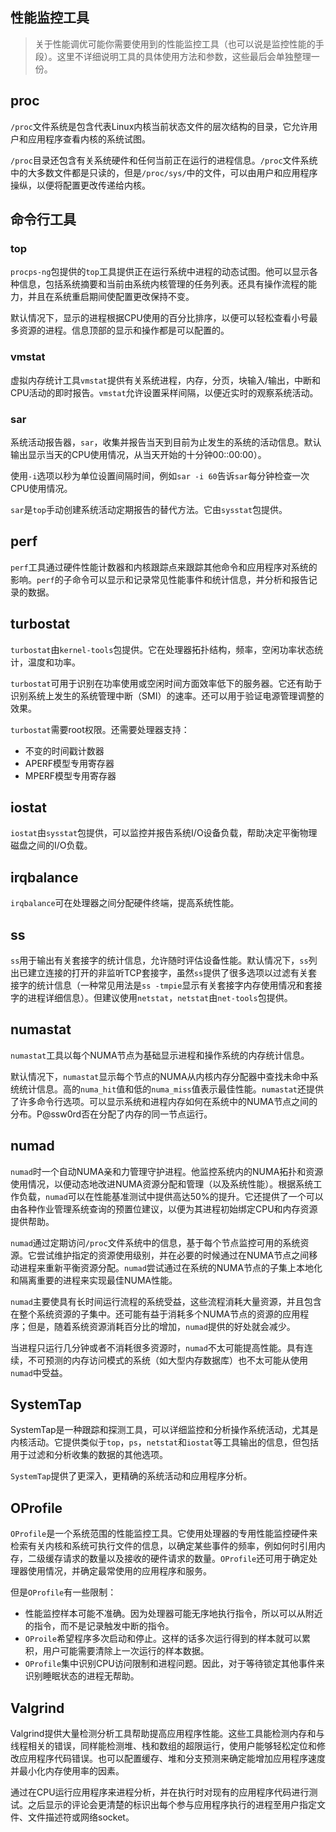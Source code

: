 ##  性能监控工具

> 关于性能调优可能你需要使用到的性能监控工具（也可以说是监控性能的手段）。这里不详细说明工具的具体使用方法和参数，这些最后会单独整理一份。

## proc

`/proc`文件系统是包含代表Linux内核当前状态文件的层次结构的目录，它允许用户和应用程序查看内核的系统试图。

`/proc`目录还包含有关系统硬件和任何当前正在运行的进程信息。`/proc`文件系统中的大多数文件都是只读的，但是`/proc/sys/`中的文件，可以由用户和应用程序操纵，以便将配置更改传递给内核。

## 命令行工具

### top

`procps-ng`包提供的`top`工具提供正在运行系统中进程的动态试图。他可以显示各种信息，包括系统摘要和当前由系统内核管理的任务列表。还具有操作流程的能力，并且在系统重启期间使配置更改保持不变。

默认情况下，显示的进程根据CPU使用的百分比排序，以便可以轻松查看小号最多资源的进程。信息顶部的显示和操作都是可以配置的。

### vmstat

虚拟内存统计工具`vmstat`提供有关系统进程，内存，分页，块输入/输出，中断和CPU活动的即时报告。`vmstat`允许设置采样间隔，以便近实时的观察系统活动。

### sar

系统活动报告器，`sar`，收集并报告当天到目前为止发生的系统的活动信息。默认输出显示当天的CPU使用情况，从当天开始的十分钟00::00:00）。

使用`-i`选项以秒为单位设置间隔时间，例如`sar -i 60`告诉`sar`每分钟检查一次CPU使用情况。

`sar`是`top`手动创建系统活动定期报告的替代方法。它由`sysstat`包提供。

## perf

`perf`工具通过硬件性能计数器和内核跟踪点来跟踪其他命令和应用程序对系统的影响。`perf`的子命令可以显示和记录常见性能事件和统计信息，并分析和报告记录的数据。

## turbostat

`turbostat`由`kernel-tools`包提供。它在处理器拓扑结构，频率，空闲功率状态统计，温度和功率。

`turbostat`可用于识别在功率使用或空闲时间方面效率低下的服务器。它还有助于识别系统上发生的系统管理中断（SMI）的速率。还可以用于验证电源管理调整的效果。

`turbostat`需要root权限。还需要处理器支持：

- 不变的时间戳计数器
- APERF模型专用寄存器
- MPERF模型专用寄存器

## iostat

`iostat`由`sysstat`包提供，可以监控并报告系统I/O设备负载，帮助决定平衡物理磁盘之间的I/O负载。

## irqbalance

`irqbalance`可在处理器之间分配硬件终端，提高系统性能。

## ss

`ss`用于输出有关套接字的统计信息，允许随时评估设备性能。默认情况下，`ss`列出已建立连接的打开的非监听TCP套接字，虽然`ss`提供了很多选项以过滤有关套接字的统计信息（一种常见用法是`ss -tmpie`显示有关套接字内存使用情况和套接字的进程详细信息）。但建议使用`netstat`，`netstat`由`net-tools`包提供。



## numastat

`numastat`工具以每个NUMA节点为基础显示进程和操作系统的内存统计信息。

默认情况下，`numastat`显示每个节点的NUMA从内核内存分配器中查找未命中系统统计信息。高的`numa_hit`值和低的`numa_miss`值表示最佳性能。`numastat`还提供了许多命令行选项。可以显示系统和进程内存如何在系统中的NUMA节点之间的分布。P@ssw0rd否在分配了内存的同一节点运行。

## numad

`numad`时一个自动NUMA亲和力管理守护进程。他监控系统内的NUMA拓扑和资源使用情况，以便动态地改进NUMA资源分配和管理（以及系统性能）。根据系统工作负载，`numad`可以在性能基准测试中提供高达50%的提升。它还提供了一个可以由各种作业管理系统查询的预置位建议，以便为其进程初始绑定CPU和内存资源提供帮助。

`numad`通过定期访问`/proc`文件系统中的信息，基于每个节点监控可用的系统资源。它尝试维护指定的资源使用级别，并在必要的时候通过在NUMA节点之间移动进程来重新平衡资源分配。`numad`尝试通过在系统的NUMA节点的子集上本地化和隔离重要的进程来实现最佳NUMA性能。

`numad`主要使具有长时间运行流程的系统受益，这些流程消耗大量资源，并且包含在整个系统资源的子集中。还可能有益于消耗多个NUMA节点的资源的应用程序；但是，随着系统资源消耗百分比的增加，`numad`提供的好处就会减少。

当进程只运行几分钟或者不消耗很多资源时，`numad`不太可能提高性能。具有连续，不可预测的内存访问模式的系统（如大型内存数据库）也不太可能从使用`numad`中受益。

## SystemTap

SystemTap是一种跟踪和探测工具，可以详细监控和分析操作系统活动，尤其是内核活动。它提供类似于`top`，`ps`，`netstat`和`iostat`等工具输出的信息，但包括用于过滤和分析收集的数据的其他选项。

`SystemTap`提供了更深入，更精确的系统活动和应用程序分析。

## OProfile

`OProfile`是一个系统范围的性能监控工具。它使用处理器的专用性能监控硬件来检索有关内核和系统可执行文件的信息，以确定某些事件的频率，例如何时引用内存，二级缓存请求的数量以及接收的硬件请求的数量。`OProfile`还可用于确定处理器使用情况，并确定最常使用的应用程序和服务。

但是`OProfile`有一些限制：

- 性能监控样本可能不准确。因为处理器可能无序地执行指令，所以可以从附近的指令，而不是记录触发中断的指令。
- `OProile`希望程序多次启动和停止。这样的话多次运行得到的样本就可以累积，用户可能需要清除上一次运行的样本数据。
- `OProfile`集中识别CPU访问限制和进程问题。因此，对于等待锁定其他事件来识别睡眠状态的进程无帮助。

## Valgrind

Valgrind提供大量检测分析工具帮助提高应用程序性能。这些工具能检测内存和与线程相关的错误，同样能检测堆、栈和数组的超限运行，使用户能够轻松定位和修改应用程序代码错误。也可以配置缓存、堆和分支预测来确定能增加应用程序速度并最小化内存使用率的因素。

通过在CPU运行应用程序来进程分析，并在执行时对现有的应用程序代码进行测试。之后显示的评论会更清楚的标识出每个参与应用程序执行的进程至用户指定文件、文件描述符或网络socket。

